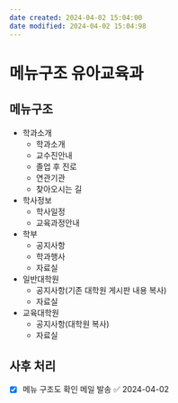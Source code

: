 ```yaml
---
date created: 2024-04-02 15:04:00
date modified: 2024-04-02 15:04:98
---
```

# 메뉴구조 유아교육과
## 메뉴구조
- 학과소개
	- 학과소개
	- 교수진안내
	- 졸업 후 진로
	- 연관기관
	- 찾아오시는 길
- 학사정보
	- 학사일정
	- 교육과정안내
- 학부
	- 공지사항
	- 학과행사
	- 자료실
- 일반대학원
	- 공지사항(기존 대학원 게시판 내용 복사)
	- 자료실
- 교육대학원
	- 공지사항(대학원 복사)
	- 자료실

## 사후 처리
- [x] 메뉴 구조도 확인 메일 발송 ✅ 2024-04-02